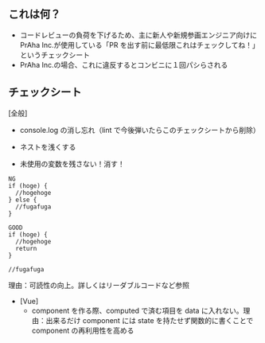 ## これは何？

- コードレビューの負荷を下げるため、主に新人や新規参画エンジニア向けに PrAha Inc.が使用している「PR を出す前に最低限これはチェックしてね！」というチェックシート
- PrAha Inc.の場合、これに違反するとコンビニに１回パシらされる

## チェックシート

[全般]

- console.log の消し忘れ（lint で今後弾いたらこのチェックシートから削除）

- ネストを浅くする

- 未使用の変数を残さない！消す！

```
NG
if (hoge) {
  //hogehoge
} else {
  //fugafuga
}

GOOD
if (hoge) {
  //hogehoge
  return
}

//fugafuga
```

理由：可読性の向上。詳しくはリーダブルコードなど参照

- [Vue]
  - component を作る際、computed で済む項目を data に入れない。理由：出来るだけ component には state を持たせず関数的に書くことで component の再利用性を高める
